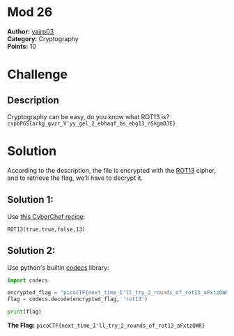 # Mod 26
**Author:** [yairp03](https://github.com/yairp03)  
**Category:** Cryptography  
**Points:**  10

# Challenge
## Description
Cryptography can be easy, do you know what ROT13 is? `cvpbPGS{arkg_gvzr_V'yy_gel_2_ebhaqf_bs_ebg13_nSkgmDJE}`

# Solution
According to the description, the file is encrypted with the [ROT13](https://en.wikipedia.org/wiki/ROT13) cipher, and to retrieve the flag, we'll have to decrypt it.
## Solution 1:
Use [this CyberChef recipe](https://gchq.github.io/CyberChef/#recipe=ROT13(true,true,false,13)):
```
ROT13(true,true,false,13)
```
## Solution 2:
Use python's builtin [codecs](https://docs.python.org/3/library/codecs.html) library:
```py
import codecs

encrypted_flag = "picoCTF{next_time_I'll_try_2_rounds_of_rot13_aFxtzQWR}"
flag = codecs.decode(encrypted_flag, 'rot13')

print(flag)
```

**The Flag:** `picoCTF{next_time_I'll_try_2_rounds_of_rot13_aFxtzQWR}`
